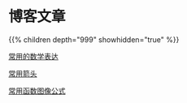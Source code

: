 #   博客文章

{{% children  depth="999" showhidden="true" %}}

[常用的数学表达](https://blog.csdn.net/m0_52062236/article/details/124314161)

[常用箭头](https://blog.csdn.net/m0_37167788/article/details/78603307)

[常用函数图像公式](https://blog.csdn.net/u012028275/article/details/119839411)